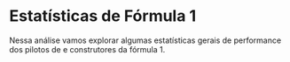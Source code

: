 # Estatísticas de Fórmula 1

Nessa análise vamos explorar algumas estatísticas gerais de performance dos pilotos de e construtores da fórmula 1. 
